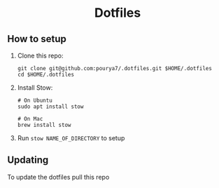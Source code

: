 <h1 align="center">Dotfiles</h1>

## How to setup

1. Clone this repo:

    ```shell
    git clone git@github.com:pourya7/.dotfiles.git $HOME/.dotfiles
    cd $HOME/.dotfiles
    ```
2. Install Stow:

    ```shell
    # On Ubuntu
    sudo apt install stow

    # On Mac
    brew install stow
    ```
3. Run `stow NAME_OF_DIRECTORY` to setup

## Updating
To update the dotfiles pull this repo
